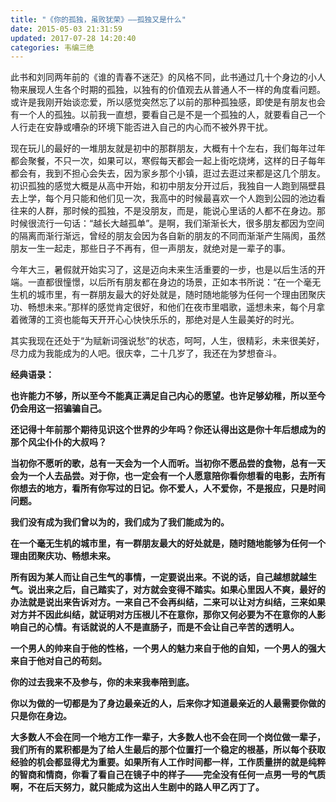 ```yaml
---
title: "《你的孤独，虽败犹荣》——孤独又是什么"
date: 2015-05-03 21:31:59
updated: 2017-07-28 14:20:40
categories: 韦编三绝
---
```

此书和刘同两年前的《谁的青春不迷茫》的风格不同，此书通过几十个身边的小人物来展现人生各个时期的孤独，以独有的价值观去从普通人不一样的角度看问题。或许是我刚开始谈恋爱，所以感觉突然忘了以前的那种孤独感，即使是有朋友也会有一个人的孤独。以前我一直想，要看自己是不是一个孤独的人，就要看自己一个人行走在安静或嘈杂的环境下能否进入自己的内心而不被外界干扰。

现在玩儿的最好的一堆朋友就是初中的那群朋友，大概有十个左右，我们每年过年都会聚餐，不只一次，如果可以，寒假每天都会一起上街吃烧烤，这样的日子每年都会有，我到不担心会失去，因为家乡那个小镇，逛过去逛过来都是这几个朋友。初识孤独的感觉大概是从高中开始，和初中朋友分开过后，我独自一人跑到隔壁县去上学，每个月只能和他们见一次，我高中的时候最喜欢一个人跑到公园的池边看往来的人群，那时候的孤独，不是没朋友，而是，能说心里话的人都不在身边。那时候很流行一句话：“越长大越孤单”。是啊，我们渐渐长大，很多朋友都因为空间的隔离而渐行渐远，曾经的朋友会因为各自新的朋友的不同而渐渐产生隔阂，虽然朋友一生一起走，那些日子不再有，但一声朋友，就绝对是一辈子的事。

今年大三，暑假就开始实习了，这是迈向未来生活重要的一步，也是以后生活的开端。一直都很憧憬，以后所有朋友都在身边的场景，正如本书所说：“在一个毫无生机的城市里，有一群朋友最大的好处就是，随时随地能够为任何一个理由团聚庆功、畅想未来。”那样的感觉肯定很好，和他们在夜市里唱歌，遥想未来，每个月拿着微薄的工资也能每天开开心心快快乐乐的，那绝对是人生最美好的时光。

其实我现在还处于“为赋新词强说愁”的状态，呵呵，人生，很精彩，未来很美好，尽力成为我能成为的人吧。很庆幸，二十几岁了，我还在为梦想奋斗。

**经典语录：**

**也许能力不够，所以至今不能真正满足自己内心的愿望。也许足够幼稚，所以至今仍会用这一招骗骗自己。**

**还记得十年前那个期待见识这个世界的少年吗？你还认得出这是你十年后想成为的那个风尘仆仆的大叔吗？**

**当初你不愿听的歌，总有一天会为一个人而听。当初你不愿品尝的食物，总有一天会为一个人去品尝。对于你，也一定会有一个人愿意陪你看你想看的电影，去所有你想去的地方，看所有你写过的日记。你不爱人，人不爱你，不是报应，只是时间问题。**

**我们没有成为我们曾以为的，我们成为了我们能成为的。**

**在一个毫无生机的城市里，有一群朋友最大的好处就是，随时随地能够为任何一个理由团聚庆功、畅想未来。**

**所有因为某人而让自己生气的事情，一定要说出来。不说的话，自己越想就越生气。说出来之后，自己踏实了，对方就会变得不踏实。如果心里因人不爽，最好的办法就是说出来告诉对方。一来自己不会再纠结，二来可以让对方纠结，三来如果对方并不因此纠结，就证明对方压根儿不在意你，那你又何必要为不在意你的人影响自己的心情。有话就说的人不是直肠子，而是不会让自己辛苦的透明人。**

**一个男人的帅来自于他的性格，一个男人的魅力来自于他的自知，一个男人的强大来自于他对自己的苟刻。**

**你的过去我来不及参与，你的未来我奉陪到底。**

**你以为做的一切都是为了身边最亲近的人，后来你才知道最亲近的人最需要你做的只是你在身边。**

**大多数人不会在同一个地方工作一辈子，大多数人也不会在同一个岗位做一辈子，我们所有的累积都是为了给人生最后的那个位置打一个稳定的根基，所以每个获取经验的机会都显得尤为重要。如果所有人工作时间都一样，工作质量拼的就是纯粹的智商和情商，你看了看自己在镜子中的样子——完全没有任何一点男一号的气质啊，不在后天努力，就只能成为这出人生剧中的路人甲乙丙丁了。**

